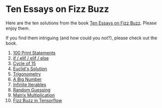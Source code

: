 # Ten Essays on Fizz Buzz

Here are the ten solutions from the book
[Ten Essays on Fizz Buzz](https://fizzbuzzbook.com).
Please enjoy them. 

If you find them intriguing (and how could you not?), please check out the book.

1. [100 Print Statements](fizzbuzz/one_hundred_print_statements.py)
2. [if / elif / elif / else](fizzbuzz/if_elif_elif_else.py)
3. [Cycle of 15](fizzbuzz/cycle_of_15.py)
4. [Euclid's Solution](fizzbuzz/euclids_solution.py)
5. [Trigonometry](fizzbuzz/trigonometry.py)
6. [A Big Number](fizzbuzz/a_big_number.py)
7. [Infinite Iterables](fizzbuzz/infinite_iterables.py)
8. [Random Guessing](fizzbuzz/random_guessing.py)
9. [Matrix Multiplication](fizzbuzz/matrix_multiplication.py)
10. [Fizz Buzz in Tensorflow](fizzbuzz/in_tensorflow.py)
